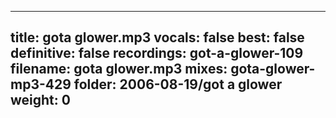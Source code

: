 
---
title: gota glower.mp3
vocals: false
best: false
definitive: false
recordings: got-a-glower-109
filename: gota glower.mp3
mixes: gota-glower-mp3-429
folder: 2006-08-19/got a glower
weight: 0
---

